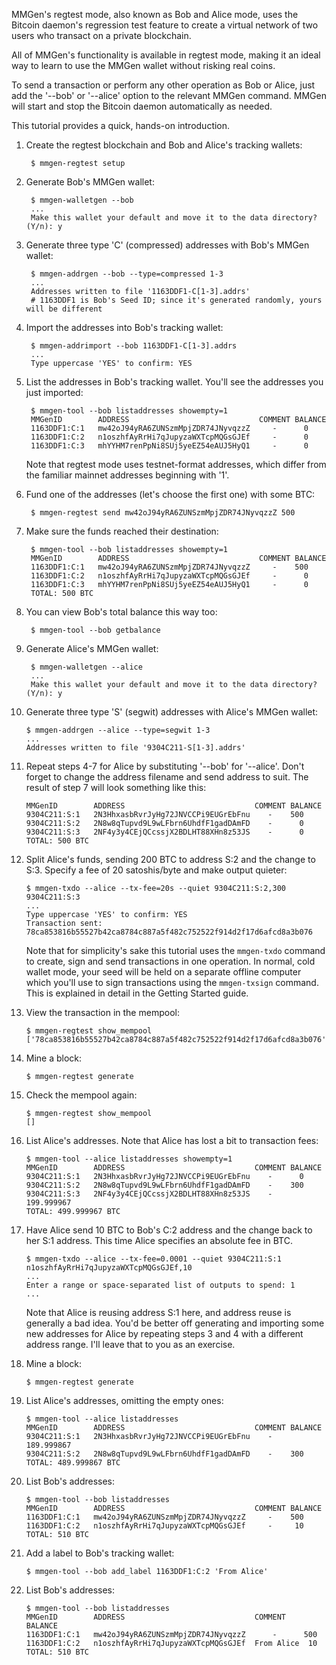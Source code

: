 MMGen's regtest mode, also known as Bob and Alice mode, uses the Bitcoin
daemon's regression test feature to create a virtual network of two users who
transact on a private blockchain.

All of MMGen's functionality is available in regtest mode, making it an ideal
way to learn to use the MMGen wallet without risking real coins.

To send a transaction or perform any other operation as Bob or Alice, just add
the '--bob' or '--alice' option to the relevant MMGen command.  MMGen will start
and stop the Bitcoin daemon automatically as needed.

This tutorial provides a quick, hands-on introduction.

1. Create the regtest blockchain and Bob and Alice's tracking wallets:

		$ mmgen-regtest setup

2. Generate Bob's MMGen wallet:

		$ mmgen-walletgen --bob
		...
		Make this wallet your default and move it to the data directory? (Y/n): y

3. Generate three type 'C' (compressed) addresses with Bob's MMGen wallet:

		$ mmgen-addrgen --bob --type=compressed 1-3
		...
		Addresses written to file '1163DDF1-C[1-3].addrs'
		# 1163DDF1 is Bob's Seed ID; since it's generated randomly, yours will be different

4. Import the addresses into Bob's tracking wallet:

		$ mmgen-addrimport --bob 1163DDF1-C[1-3].addrs
		...
		Type uppercase 'YES' to confirm: YES

5. List the addresses in Bob's tracking wallet.  You'll see the addresses you
just imported:

		$ mmgen-tool --bob listaddresses showempty=1
		MMGenID        ADDRESS                             COMMENT BALANCE
		1163DDF1:C:1   mw42oJ94yRA6ZUNSzmMpjZDR74JNyvqzzZ     -      0
		1163DDF1:C:2   n1oszhfAyRrHi7qJupyzaWXTcpMQGsGJEf     -      0
		1163DDF1:C:3   mhYYHM7renPpNi8SUj5yeEZ54eAUJ5HyQ1     -      0

	Note that regtest mode uses testnet-format addresses, which differ from the
	familiar mainnet addresses beginning with '1'.

6. Fund one of the addresses (let's choose the first one) with some BTC:

		$ mmgen-regtest send mw42oJ94yRA6ZUNSzmMpjZDR74JNyvqzzZ 500

7. Make sure the funds reached their destination:

		$ mmgen-tool --bob listaddresses showempty=1
		MMGenID        ADDRESS                             COMMENT BALANCE
		1163DDF1:C:1   mw42oJ94yRA6ZUNSzmMpjZDR74JNyvqzzZ     -    500
		1163DDF1:C:2   n1oszhfAyRrHi7qJupyzaWXTcpMQGsGJEf     -      0
		1163DDF1:C:3   mhYYHM7renPpNi8SUj5yeEZ54eAUJ5HyQ1     -      0
		TOTAL: 500 BTC

8. You can view Bob's total balance this way too:

		$ mmgen-tool --bob getbalance

9. Generate Alice's MMGen wallet:

		$ mmgen-walletgen --alice
		...
		Make this wallet your default and move it to the data directory? (Y/n): y

10. Generate three type 'S' (segwit) addresses with Alice's MMGen wallet:

		$ mmgen-addrgen --alice --type=segwit 1-3
		...
		Addresses written to file '9304C211-S[1-3].addrs'

11. Repeat steps 4-7 for Alice by substituting '--bob' for '--alice'.  Don't
forget to change the address filename and send address to suit.  The result of
step 7 will look something like this:

		MMGenID        ADDRESS                             COMMENT BALANCE
		9304C211:S:1   2N3HhxasbRvrJyHg72JNVCCPi9EUGrEbFnu    -    500
		9304C211:S:2   2N8w8qTupvd9L9wLFbrn6UhdfF1gadDAmFD    -      0
		9304C211:S:3   2NF4y3y4CEjQCcssjX2BDLHT88XHn8z53JS    -      0
		TOTAL: 500 BTC

12. Split Alice's funds, sending 200 BTC to address S:2 and the change to S:3.
Specify a fee of 20 satoshis/byte and make output quieter:

		$ mmgen-txdo --alice --tx-fee=20s --quiet 9304C211:S:2,300 9304C211:S:3
		...
		Type uppercase 'YES' to confirm: YES
		Transaction sent: 78ca853816b55527b42ca8784c887a5f482c752522f914d2f17d6afcd8a3b076

	Note that for simplicity's sake this tutorial uses the `mmgen-txdo` command
	to create, sign and send transactions in one operation.  In normal, cold
	wallet mode, your seed will be held on a separate offline computer which
	you'll use to sign transactions using the `mmgen-txsign` command.  This is
	explained in detail in the Getting Started guide.

13. View the transaction in the mempool:

		$ mmgen-regtest show_mempool
		['78ca853816b55527b42ca8784c887a5f482c752522f914d2f17d6afcd8a3b076']

14. Mine a block:

		$ mmgen-regtest generate

15. Check the mempool again:

		$ mmgen-regtest show_mempool
		[]

16. List Alice's addresses.  Note that Alice has lost a bit to transaction fees:

		$ mmgen-tool --alice listaddresses showempty=1
		MMGenID        ADDRESS                             COMMENT BALANCE
		9304C211:S:1   2N3HhxasbRvrJyHg72JNVCCPi9EUGrEbFnu    -      0
		9304C211:S:2   2N8w8qTupvd9L9wLFbrn6UhdfF1gadDAmFD    -    300
		9304C211:S:3   2NF4y3y4CEjQCcssjX2BDLHT88XHn8z53JS    -    199.999967
		TOTAL: 499.999967 BTC

17. Have Alice send 10 BTC to Bob's C:2 address and the change back to her S:1
address.  This time Alice specifies an absolute fee in BTC.

		$ mmgen-txdo --alice --tx-fee=0.0001 --quiet 9304C211:S:1 n1oszhfAyRrHi7qJupyzaWXTcpMQGsGJEf,10
		...
		Enter a range or space-separated list of outputs to spend: 1
		...

	Note that Alice is reusing address S:1 here, and address reuse is generally a
	bad idea.  You'd be better off generating and importing some new addresses for
	Alice by repeating steps 3 and 4 with a different address range.  I'll leave
	that to you as an exercise.

18. Mine a block:

		$ mmgen-regtest generate

19. List Alice's addresses, omitting the empty ones:

		$ mmgen-tool --alice listaddresses
		MMGenID        ADDRESS                             COMMENT BALANCE
		9304C211:S:1   2N3HhxasbRvrJyHg72JNVCCPi9EUGrEbFnu    -    189.999867
		9304C211:S:2   2N8w8qTupvd9L9wLFbrn6UhdfF1gadDAmFD    -    300
		TOTAL: 489.999867 BTC

19. List Bob's addresses:

		$ mmgen-tool --bob listaddresses
		MMGenID        ADDRESS                             COMMENT BALANCE
		1163DDF1:C:1   mw42oJ94yRA6ZUNSzmMpjZDR74JNyvqzzZ     -    500
		1163DDF1:C:2   n1oszhfAyRrHi7qJupyzaWXTcpMQGsGJEf     -     10
		TOTAL: 510 BTC

20. Add a label to Bob's tracking wallet:

		$ mmgen-tool --bob add_label 1163DDF1:C:2 'From Alice'

21. List Bob's addresses:

		$ mmgen-tool --bob listaddresses
		MMGenID        ADDRESS                             COMMENT    BALANCE
		1163DDF1:C:1   mw42oJ94yRA6ZUNSzmMpjZDR74JNyvqzzZ      -      500
		1163DDF1:C:2   n1oszhfAyRrHi7qJupyzaWXTcpMQGsGJEf  From Alice  10
		TOTAL: 510 BTC

[q]: MMGen-Quick-Start-with-Regtest-Mode
